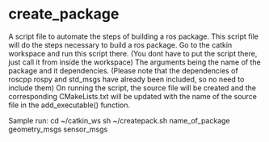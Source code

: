 # create_package
A script file to automate the steps of building a ros package. 
This script file will do the steps necessary to build a ros package. 
Go to the catkin workspace and run this script there. (You dont have to put the script there, just call it from inside the workspace)
The arguments being the name of the package and it dependencies. (Please note that the dependencies of roscpp rospy and std_msgs have already been included, so no need to include them)
On running the script, the source file will be created and the corresponding CMakeLists.txt will be updated with the name of the source file in the add_executable() function. 

Sample run: 
cd ~/catkin_ws
sh ~/createpack.sh name_of_package geometry_msgs sensor_msgs
